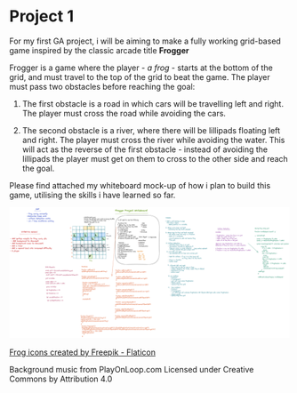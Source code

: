 # Project 1

For my first GA project, i will be aiming to make a fully working grid-based game inspired by the classic arcade title **Frogger**

Frogger is a game where the player - _a frog_ - starts at the bottom of the grid, and must travel to the top of the grid to beat the game. The player must pass two obstacles before reaching the goal:

1. The first obstacle is a road in which cars will be travelling left and right. The player must cross the road while avoiding the cars.

2. The second obstacle is a river, where there will be lillipads floating left and right.
   The player must cross the river while avoiding the water. This will act as the reverse of the first obstacle - instead of avoiding the lillipads the player must get on them to cross to the other side and reach the goal.

Please find attached my whiteboard mock-up of how i plan to build this game, utilising the skills i have learned so far.

![project 1 whiteboard](./project-1-whiteboard.png)

<a href="https://www.flaticon.com/free-icons/frog" title="frog icons">Frog icons created by Freepik - Flaticon</a>

Background music from PlayOnLoop.com
Licensed under Creative Commons by Attribution 4.0
